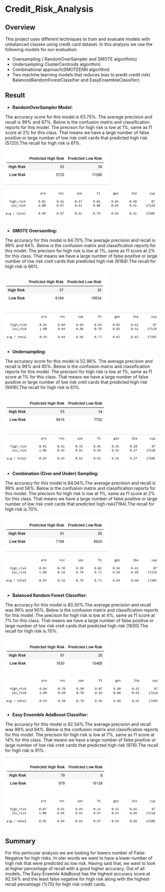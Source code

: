 # Credit_Risk_Analysis

## Overview

This project uses different techniques to train and evaluate models with unbalanced classes using credit card dataset.
In this analysis we use the following models for our evaluation:

- Oversampling ( RandomOverSampler and SMOTE algorithms)
- Undersampling ClusterCentroids algorithm)
- Combinational approach(SMOTEENN algorithm)
- Two machine learning models that reduces bias to predit credit risk( BalancedRandomForestClassifier and EasyEnsembleClassifier)


## Result

- **RandomOverSampler Model:**

The accuracy score for this model is 63.75%. The average precision and recall is 99% and 67%. Below is the confusion matrix and classification reports for this model. The precison for high risk is low at 1%, same as f1 score at  2% for this class. That means we have a large number of false positive or large number of low risk creit cards that predicted high risk (5720).The recall for high risk is 61%.

![Confusion matrix](Naive_ran_samp_cm.png)

![Classification Report](Naive_ran_samp_report.png)

- **SMOTE Oversamling:**

The accuracy for this model is 64.70%.The average precision and recall is 99% and 64%. Below is the confusion matrix and classification reports for this model. The precison for high risk is low at 1%, same as f1 score at 2% for this class. That means we have a large number of false positive or large number of low risk creit cards that predicted high risk (6184).The recall for high risk is 66%.

![Confusion matrix](Smote_cm.png)

![Classification Report](Smote_report.png)

- **Undersampling:**

The accuracy score for this model is 52.96%. The average precision and recall is 99% and 45%. Below is the confusion matrix and classification reports for this model. The precison for high risk is low at 1%, same as f1 score at 1% for this class. That means we have a large number of false positive or large number of low risk creit cards that predicted high risk (9416).The recall for high risk is 61%. 

![Confusion matrix](Undersampling_cm.png)

![Classification Report](Undersampling_report.png)


- **Combination (Over and Under) Sampling:**

The accuracy for this model is 64.04%.The average precision and recall is 99% and 58%. Below is the confusion matrix and classification reports for this model. The precison for high risk is low at 1%, same as f1 score at 2% for this class. That means we have a large number of false positive or large number of low risk creit cards that predicted high risk(7194).The recall for high risk is 70%.

![Confusion matrix](Combination_cm.png)

![Classification Report](Combination_report.png)

- **Balanced Random Forest Classifier:**

The accuracy for this model is 80.30%.The average precision and recall was 99% and 90%. Below is the confusion matrix and classification reports for this model. The precison for high risk is low at 4%, same as f1 score at 7% for this class. That means we have a large number of false positive or large number of low risk creit cards that predicted high risk (1630).The recall for high risk is 70%.

![Confusion matrix](Balanced_ran_cm.png)

![Classification Report](Balanced_ran_report.png)

- **Easy Ensemble AdaBoost Classifier:**

The accuracy for this model is 92.54%.The average precision and recall was 99% and 94%. Below is the confusion matrix and classification reports for this model. The precison for high risk is low at 7%, same as f1 score at 14% for this class. That means we have a large number of false positive or large number of low risk creit cards that predicted high risk (979).The recall for high risk is 91%.

![Confusion matrix](Adaboost_cm.png)

![Classification Report](Adaboost_report.png)


## Summary

For this perticular analysis we are looking for lowers number of False Negative for high risks. In oter words we want to have a lower number of high risk that were predicted as low risk. Having said that, we want to look at higher percentage of recall with a good higher accuracy. Out of all models, The Easy Ensemle AdaBoost has the highest accuracy score at 92.54% and the least false negative for high risk along with the highest recall percentage (%70) for high risk credit cards. 
